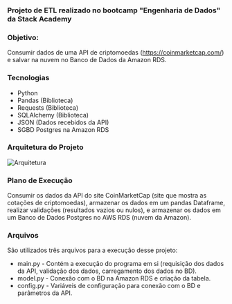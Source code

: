 ### Projeto de ETL realizado no bootcamp **"Engenharia de Dados"** da Stack Academy

### Objetivo:
  Consumir dados de uma API de criptomoedas (https://coinmarketcap.com/) e salvar na nuvem no Banco de Dados da Amazon RDS.
  
### Tecnologias
 - Python
 - Pandas (Biblioteca)
 - Requests (Biblioteca)
 - SQLAlchemy (Biblioteca)
 - JSON (Dados recebidos da API)
 - SGBD Postgres na Amazon RDS

### Arquitetura do Projeto
![Arquitetura](https://i.imgur.com/c5iuujB.png)

### Plano de Execução
  Consumir os dados da API do site CoinMarketCap (site que mostra as cotações de criptomoedas), armazenar os dados em um pandas Dataframe, realizar validações (resultados vazios ou nulos), e armazenar os dados em um Banco de Dados Postgres no AWS RDS (nuvem da Amazon).
  
### Arquivos
 São utilizados três arquivos para a execução desse projeto:
 - main.py - Contém a execução do programa em si (requisição dos dados da API, validação dos dados, carregamento dos dados no BD).
 - model.py - Conexão com o BD na Amazon RDS e criação da tabela.
 - config.py - Variáveis de configuração para conexão com o BD e parâmetros da API.
